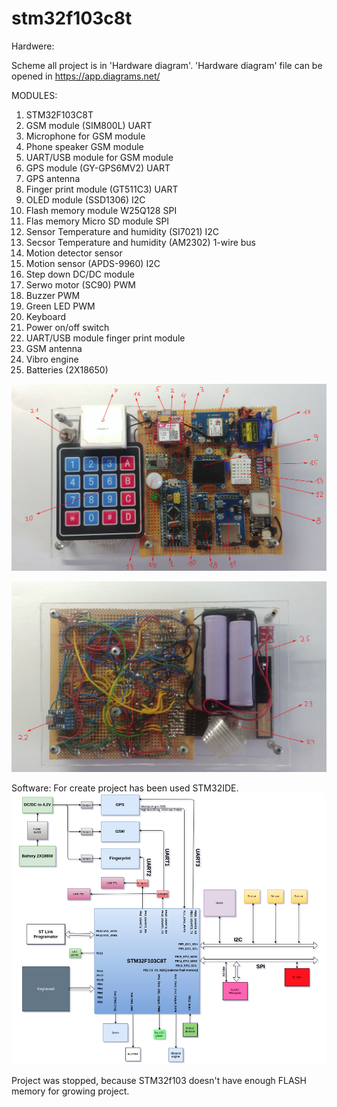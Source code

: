 # stm32f103c8t
Hardwere:

Scheme all project is in 'Hardware diagram'.
'Hardware diagram' file can be opened in https://app.diagrams.net/

  MODULES:
1. STM32F103C8T
2. GSM module (SIM800L)                           UART
3. Microphone for GSM module
4. Phone speaker GSM module
5. UART/USB module for GSM module
6. GPS module (GY-GPS6MV2)                        UART
7. GPS antenna
8. Finger print module (GT511C3)                  UART 
9. OLED module  (SSD1306)                         I2C
10. Flash memory module W25Q128                    SPI
11. Flas memory Micro SD module                    SPI
12. Sensor Temperature and humidity (SI7021)       I2C
13. Secsor Temperature and humidity (AM2302)      1-wire bus
14. Motion detector sensor                        
15. Motion sensor (APDS-9960)                     I2C
16. Step down DC/DC module
17. Serwo motor (SC90)                            PWM
18. Buzzer                                        PWM
19. Green LED                                     PWM
20. Keyboard
21. Power on/off switch
22. UART/USB module finger print module
23. GSM antenna
24. Vibro engine
25. Batteries (2X18650)


![alt text](https://github.com/OlegDemk/stm32f103c8t/blob/master/1.png)


![alt text](https://github.com/OlegDemk/stm32f103c8t/blob/master/2.png)

Software:
For create project has been used STM32IDE.
![alt text](https://github.com/OlegDemk/stm32f103c8t/blob/master/screenshot_4.png)

Project was stopped, because STM32f103 doesn't have enough FLASH memory for growing project.

